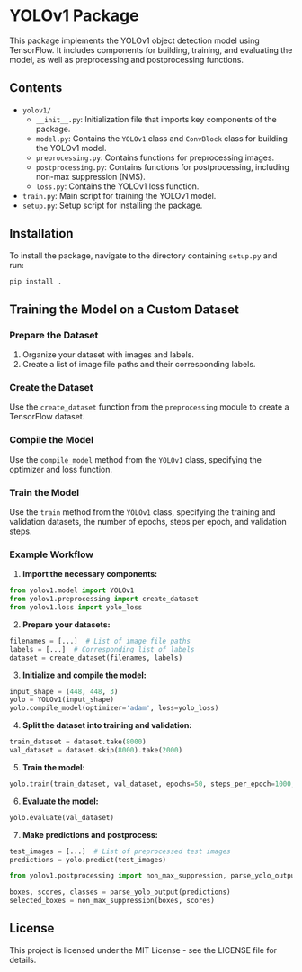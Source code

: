 
# YOLOv1 Package

This package implements the YOLOv1 object detection model using TensorFlow. It includes components for building, training, and evaluating the model, as well as preprocessing and postprocessing functions.

## Contents

- `yolov1/`
  - `__init__.py`: Initialization file that imports key components of the package.
  - `model.py`: Contains the `YOLOv1` class and `ConvBlock` class for building the YOLOv1 model.
  - `preprocessing.py`: Contains functions for preprocessing images.
  - `postprocessing.py`: Contains functions for postprocessing, including non-max suppression (NMS).
  - `loss.py`: Contains the YOLOv1 loss function.
- `train.py`: Main script for training the YOLOv1 model.
- `setup.py`: Setup script for installing the package.

## Installation

To install the package, navigate to the directory containing `setup.py` and run:

```sh
pip install .
```

## Training the Model on a Custom Dataset

### Prepare the Dataset

1. Organize your dataset with images and labels.
2. Create a list of image file paths and their corresponding labels.

### Create the Dataset

Use the `create_dataset` function from the `preprocessing` module to create a TensorFlow dataset.

### Compile the Model

Use the `compile_model` method from the `YOLOv1` class, specifying the optimizer and loss function.

### Train the Model

Use the `train` method from the `YOLOv1` class, specifying the training and validation datasets, the number of epochs, steps per epoch, and validation steps.

### Example Workflow

1. **Import the necessary components:**

```python
from yolov1.model import YOLOv1
from yolov1.preprocessing import create_dataset
from yolov1.loss import yolo_loss
```

2. **Prepare your datasets:**

```python
filenames = [...]  # List of image file paths
labels = [...]  # Corresponding list of labels
dataset = create_dataset(filenames, labels)
```

3. **Initialize and compile the model:**

```python
input_shape = (448, 448, 3)
yolo = YOLOv1(input_shape)
yolo.compile_model(optimizer='adam', loss=yolo_loss)
```

4. **Split the dataset into training and validation:**

```python
train_dataset = dataset.take(8000)
val_dataset = dataset.skip(8000).take(2000)
```

5. **Train the model:**

```python
yolo.train(train_dataset, val_dataset, epochs=50, steps_per_epoch=1000, validation_steps=100)
```

6. **Evaluate the model:**

```python
yolo.evaluate(val_dataset)
```

7. **Make predictions and postprocess:**

```python
test_images = [...]  # List of preprocessed test images
predictions = yolo.predict(test_images)

from yolov1.postprocessing import non_max_suppression, parse_yolo_output

boxes, scores, classes = parse_yolo_output(predictions)
selected_boxes = non_max_suppression(boxes, scores)
```

## License

This project is licensed under the MIT License - see the LICENSE file for details.

